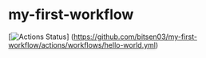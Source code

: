 # my-first-workflow
[![Actions Status](https://github.com/bitsen03/my-first-workflow/workflows/hexlet-check/badge.svg)]
(https://github.com/bitsen03/my-first-workflow/actions/workflows/hello-world.yml)